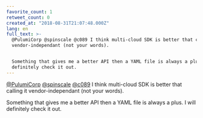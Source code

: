 ```yaml
---
favorite_count: 1
retweet_count: 0
created_at: "2018-08-31T21:07:48.000Z"
lang: en
full_text: >-
  @PulumiCorp @spinscale @c089 I think multi-cloud SDK is better that calling it
  vendor-independant (not your words). 


  Something that gives me a better API then a YAML file is always a plus. I will
  definitely check it out.
---
```


[@PulumiCorp](https://twitter.com/PulumiCorp)
[@spinscale](https://twitter.com/spinscale) [@c089](https://twitter.com/c089) I
think multi-cloud SDK is better that calling it vendor-independant (not your
words).

Something that gives me a better API then a YAML file is always a plus. I will
definitely check it out.
